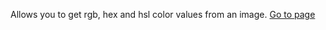 Allows you to get rgb, hex and hsl color values from an image.
[Go to page](https://image-color-picker.herokuapp.com/)
